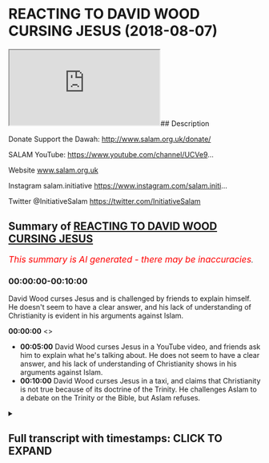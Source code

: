 # REACTING TO DAVID WOOD CURSING JESUS (2018-08-07)

<iframe loading='lazy' allow='autoplay' src='https://www.youtube.com/embed/fHHI2j71OXQ'></iframe>## Description

Donate Support the Dawah: <http://www.salam.org.uk/donate/>

SALAM YouTube: <https://www.youtube.com/channel/UCVe9>...

Website www.salam.org.uk

Instagram salam.initiative
<https://www.instagram.com/salam.initi>...

Twitter @InitiativeSalam
<https://twitter.com/InitiativeSalam>

## Summary of [REACTING TO DAVID WOOD CURSING JESUS](https://www.youtube.com/watch?v=fHHI2j71OXQ)

*<span style="color:red; font-size:125%">This summary is AI generated - there may be inaccuracies</span>. [](/)*

### <a onclick="modifyYTiframeseektime('0')">00:00:00-00:10:00</a>

David Wood curses Jesus and is challenged by friends to explain himself. He doesn't seem to have a clear answer, and his lack of understanding of Christianity is evident in his arguments against Islam.

**<a onclick="modifyYTiframeseektime('0')">00:00:00</a>** <>

* **<a onclick="modifyYTiframeseektime('300')">00:05:00</a>** David Wood curses Jesus in a YouTube video, and friends ask him to explain what he's talking about. He does not seem to have a clear answer, and his lack of understanding of Christianity shows in his arguments against Islam.
* **<a onclick="modifyYTiframeseektime('600')">00:10:00</a>** David Wood curses Jesus in a taxi, and claims that Christianity is not true because of its doctrine of the Trinity. He challenges Aslam to a debate on the Trinity or the Bible, but Aslam refuses.

<details><summary><h2>Full transcript with timestamps: CLICK TO EXPAND</h2></summary>

<a onclick="modifyYTiframeseektime('12')">0:00:12</a> as-salaam alaikum warahmatullahi what i  
<a onclick="modifyYTiframeseektime('15')">0:00:15</a> care to and welcome to another episode  
<a onclick="modifyYTiframeseektime('16')">0:00:16</a> of the booth where we unpack very  
<a onclick="modifyYTiframeseektime('19')">0:00:19</a> important topics and we talk about  
<a onclick="modifyYTiframeseektime('21')">0:00:21</a> things which you need to know i'm here  
<a onclick="modifyYTiframeseektime('23')">0:00:23</a> joined by Aladar how you doing hola  
<a onclick="modifyYTiframeseektime('27')">0:00:27</a> and we're gonna be reacting to a  
<a onclick="modifyYTiframeseektime('29')">0:00:29</a> particular individual who has been  
<a onclick="modifyYTiframeseektime('34')">0:00:34</a> trying to attack Islam who all of his  
<a onclick="modifyYTiframeseektime('37')">0:00:37</a> life his stated objective in his power  
<a onclick="modifyYTiframeseektime('39')">0:00:39</a> his life was Bread on his table  
<a onclick="modifyYTiframeseektime('41')">0:00:41</a> it puts bread on his table I know we're  
<a onclick="modifyYTiframeseektime('44')">0:00:44</a> not talking about the far right in EDL  
<a onclick="modifyYTiframeseektime('46')">0:00:46</a> we're talking about another person  
<a onclick="modifyYTiframeseektime('47')">0:00:47</a> called David Wood okay right so let's  
<a onclick="modifyYTiframeseektime('55')">0:00:55</a> watch this we came across a video I just  
<a onclick="modifyYTiframeseektime('57')">0:00:57</a> came across it recently in fact is very  
<a onclick="modifyYTiframeseektime('59')">0:00:59</a> interesting because I saw him fumbling  
<a onclick="modifyYTiframeseektime('60')">0:01:00</a> all over the place and I want to see the  
<a onclick="modifyYTiframeseektime('62')">0:01:02</a> video we wanna react to Joel oh yeah of  
<a onclick="modifyYTiframeseektime('64')">0:01:04</a> course here we are and once we just just  
<a onclick="modifyYTiframeseektime('66')">0:01:06</a> make it very close well yeah as long as  
<a onclick="modifyYTiframeseektime('69')">0:01:09</a> well like the Christians are not the  
<a onclick="modifyYTiframeseektime('70')">0:01:10</a> same yes anybody religion yeah so this  
<a onclick="modifyYTiframeseektime('74')">0:01:14</a> guy is specifically force into the  
<a onclick="modifyYTiframeseektime('76')">0:01:16</a> category of those extremist Christians  
<a onclick="modifyYTiframeseektime('78')">0:01:18</a> who that's why I specifically wrote in  
<a onclick="modifyYTiframeseektime('80')">0:01:20</a> wood is because the issue is these kind  
<a onclick="modifyYTiframeseektime('93')">0:01:33</a> if you really can censor if someone's  
<a onclick="modifyYTiframeseektime('94')">0:01:34</a> you click on enemy you can choose ignore  
<a onclick="modifyYTiframeseektime('96')">0:01:36</a> him but the least of the least you can  
<a onclick="modifyYTiframeseektime('97')">0:01:37</a> do is call it a rotten wood you know  
<a onclick="modifyYTiframeseektime('99')">0:01:39</a> that's the least I think we know justice  
<a onclick="modifyYTiframeseektime('101')">0:01:41</a> yeah with the stuff that is done mocking  
<a onclick="modifyYTiframeseektime('103')">0:01:43</a> the religion all these kind of lies and  
<a onclick="modifyYTiframeseektime('105')">0:01:45</a> fabrications etc and also he is known to  
<a onclick="modifyYTiframeseektime('108')">0:01:48</a> some from Slovenia yeah and he's tried  
<a onclick="modifyYTiframeseektime('111')">0:01:51</a> to attempt if I'm not mistaken attempt  
<a onclick="modifyYTiframeseektime('113')">0:01:53</a> to kill his dad or his friend or  
<a onclick="modifyYTiframeseektime('114')">0:01:54</a> something I heard something so from what  
<a onclick="modifyYTiframeseektime('116')">0:01:56</a> I know and I'm not just saying this and  
<a onclick="modifyYTiframeseektime('118')">0:01:58</a> by the way I we're not saying that  
<a onclick="modifyYTiframeseektime('119')">0:01:59</a> there's anything wrong with yeah yes so  
<a onclick="modifyYTiframeseektime('124')">0:02:04</a> the thing is he suffers from that so the  
<a onclick="modifyYTiframeseektime('125')">0:02:05</a> issue is though when you suffer for  
<a onclick="modifyYTiframeseektime('127')">0:02:07</a> something like that and you have a  
<a onclick="modifyYTiframeseektime('127')">0:02:07</a> violent past and compress that cuz he  
<a onclick="modifyYTiframeseektime('130')">0:02:10</a> says okay Christian he changed his life  
<a onclick="modifyYTiframeseektime('132')">0:02:12</a> the thing is if  
<a onclick="modifyYTiframeseektime('133')">0:02:13</a> have a vile nature you're going to try  
<a onclick="modifyYTiframeseektime('136')">0:02:16</a> to distort it in different way so now is  
<a onclick="modifyYTiframeseektime('138')">0:02:18</a> done it shows Islam and folk I'm gonna  
<a onclick="modifyYTiframeseektime('140')">0:02:20</a> take all this anger out on Islam and  
<a onclick="modifyYTiframeseektime('142')">0:02:22</a> that's how I think what's going on here  
<a onclick="modifyYTiframeseektime('143')">0:02:23</a> pure hatred and whatever this what a  
<a onclick="modifyYTiframeseektime('146')">0:02:26</a> video that's actually quite profound if  
<a onclick="modifyYTiframeseektime('148')">0:02:28</a> you actually wore top right yeah yes  
<a onclick="modifyYTiframeseektime('150')">0:02:30</a> where do you okay Jesus peace be upon  
<a onclick="modifyYTiframeseektime('157')">0:02:37</a> him was crucified on a cross tree or  
<a onclick="modifyYTiframeseektime('159')">0:02:39</a> Paul in light of Deuteronomy chapter 21  
<a onclick="modifyYTiframeseektime('162')">0:02:42</a> verses 22 and 23 in Galatians chapter 3  
<a onclick="modifyYTiframeseektime('165')">0:02:45</a> verse 13 which states that whoever is  
<a onclick="modifyYTiframeseektime('168')">0:02:48</a> hung on a tree or pole or cross is  
<a onclick="modifyYTiframeseektime('170')">0:02:50</a> cursed thank you well I'd say you're  
<a onclick="modifyYTiframeseektime('174')">0:02:54</a> about that close to understanding the  
<a onclick="modifyYTiframeseektime('176')">0:02:56</a> gospel right because we know we know  
<a onclick="modifyYTiframeseektime('180')">0:03:00</a> Jesus is is righteous according to both  
<a onclick="modifyYTiframeseektime('183')">0:03:03</a> the Bible and the Quran Muhammad in the  
<a onclick="modifyYTiframeseektime('187')">0:03:07</a> hadith said that Satan touches everyone  
<a onclick="modifyYTiframeseektime('190')">0:03:10</a> who comes into the world that he  
<a onclick="modifyYTiframeseektime('191')">0:03:11</a> couldn't touch Jesus or his mother  
<a onclick="modifyYTiframeseektime('192')">0:03:12</a> everyone else Muhammad everyone Satan  
<a onclick="modifyYTiframeseektime('195')">0:03:15</a> could touch him but not Jesus and so  
<a onclick="modifyYTiframeseektime('197')">0:03:17</a> you're right how do how do we reconcile  
<a onclick="modifyYTiframeseektime('200')">0:03:20</a> our belief that Jesus was righteous with  
<a onclick="modifyYTiframeseektime('203')">0:03:23</a> the Old Testament claim that anyone  
<a onclick="modifyYTiframeseektime('205')">0:03:25</a> who's hung on a tree is cursed and it  
<a onclick="modifyYTiframeseektime('209')">0:03:29</a> seems that we would have to say that  
<a onclick="modifyYTiframeseektime('211')">0:03:31</a> Jesus was cursed in spite of being  
<a onclick="modifyYTiframeseektime('214')">0:03:34</a> righteous and that's exactly what that  
<a onclick="modifyYTiframeseektime('217')">0:03:37</a> what the gospel says right the one who  
<a onclick="modifyYTiframeseektime('219')">0:03:39</a> is without sin and became for us so yeah  
<a onclick="modifyYTiframeseektime('225')">0:03:45</a> if you if you if we if we left those  
<a onclick="modifyYTiframeseektime('227')">0:03:47</a> things out and you would wonder oh it  
<a onclick="modifyYTiframeseektime('229')">0:03:49</a> was Jesus cursed well Jesus was  
<a onclick="modifyYTiframeseektime('231')">0:03:51</a> righteous and yet he was cursed and  
<a onclick="modifyYTiframeseektime('233')">0:03:53</a> noticed he was hung on a tree  
<a onclick="modifyYTiframeseektime('235')">0:03:55</a> according to shibir as well so he's  
<a onclick="modifyYTiframeseektime('238')">0:03:58</a> under a curse according to both views on  
<a onclick="modifyYTiframeseektime('242')">0:04:02</a> the stage tonight  
<a onclick="modifyYTiframeseektime('243')">0:04:03</a> and so and so if Jesus was under a curse  
<a onclick="modifyYTiframeseektime('248')">0:04:08</a> well what do we do there in in  
<a onclick="modifyYTiframeseektime('251')">0:04:11</a> Christianity he's under a curse for a  
<a onclick="modifyYTiframeseektime('253')">0:04:13</a> reason right he's under a curse for a  
<a onclick="modifyYTiframeseektime('254')">0:04:14</a> reason because he's becoming a curse for  
<a onclick="modifyYTiframeseektime('257')">0:04:17</a> us right so that we can be forgiven as  
<a onclick="modifyYTiframeseektime('260')">0:04:20</a> far as other interpretations I guess  
<a onclick="modifyYTiframeseektime('263')">0:04:23</a> he's a he's under a curse because he was  
<a onclick="modifyYTiframeseektime('265')">0:04:25</a> hung on a tree but  
<a onclick="modifyYTiframeseektime('267')">0:04:27</a> I join watch all the way through this is  
<a onclick="modifyYTiframeseektime('269')">0:04:29</a> actually mad stuffy I'm nervous keep  
<a onclick="modifyYTiframeseektime('271')">0:04:31</a> watching I think this is really  
<a onclick="modifyYTiframeseektime('272')">0:04:32</a> important I don't know she beers about  
<a onclick="modifyYTiframeseektime('274')">0:04:34</a> to answer so he can explain what what he  
<a onclick="modifyYTiframeseektime('276')">0:04:36</a> would think about Jesus being hung on  
<a onclick="modifyYTiframeseektime('280')">0:04:40</a> the tree I agree that Jesus was  
<a onclick="modifyYTiframeseektime('283')">0:04:43</a> righteous bro he sounded this is how he  
<a onclick="modifyYTiframeseektime('287')">0:04:47</a> sounded to me yeah it sounded like going  
<a onclick="modifyYTiframeseektime('289')">0:04:49</a> to a drunk guy and just asking him about  
<a onclick="modifyYTiframeseektime('292')">0:04:52</a> this he sounds like he's either imagine  
<a onclick="modifyYTiframeseektime('294')">0:04:54</a> you got a jungle meetup explained to me  
<a onclick="modifyYTiframeseektime('296')">0:04:56</a> for example how does the universe of  
<a onclick="modifyYTiframeseektime('300')">0:05:00</a> friends on some question and he starts  
<a onclick="modifyYTiframeseektime('301')">0:05:01</a> saying oh you know apples and bananas  
<a onclick="modifyYTiframeseektime('303')">0:05:03</a> and I went home in the microwave  
<a onclick="modifyYTiframeseektime('304')">0:05:04</a> exploded anything what they talking and  
<a onclick="modifyYTiframeseektime('306')">0:05:06</a> then and I was walking I fell down and  
<a onclick="modifyYTiframeseektime('308')">0:05:08</a> there was a blue dog what the hell are  
<a onclick="modifyYTiframeseektime('310')">0:05:10</a> you talking about  
<a onclick="modifyYTiframeseektime('311')">0:05:11</a> he seems that he's all over the place  
<a onclick="modifyYTiframeseektime('312')">0:05:12</a> simply does not have an answer and how  
<a onclick="modifyYTiframeseektime('314')">0:05:14</a> many times he was a man doesn't have an  
<a onclick="modifyYTiframeseektime('316')">0:05:16</a> answer for the question completely  
<a onclick="modifyYTiframeseektime('321')">0:05:21</a> written this guy is an intelligent guy  
<a onclick="modifyYTiframeseektime('322')">0:05:22</a> why not yeah he's not he's an  
<a onclick="modifyYTiframeseektime('324')">0:05:24</a> intelligent guy is not do you know you  
<a onclick="modifyYTiframeseektime('328')">0:05:28</a> can reason yeah you can really concern  
<a onclick="modifyYTiframeseektime('330')">0:05:30</a> Teresa it's not  
<a onclick="modifyYTiframeseektime('331')">0:05:31</a> oh he's not ignoramus in that yeah you  
<a onclick="modifyYTiframeseektime('334')">0:05:34</a> know I think the PhD as well I've done  
<a onclick="modifyYTiframeseektime('336')">0:05:36</a> research so he's either it's a living  
<a onclick="modifyYTiframeseektime('338')">0:05:38</a> guy okay so he's gone to that level of  
<a onclick="modifyYTiframeseektime('340')">0:05:40</a> academia so obviously you can reason  
<a onclick="modifyYTiframeseektime('341')">0:05:41</a> yeah if that's the case I mean this is  
<a onclick="modifyYTiframeseektime('345')">0:05:45</a> not a matter of his intelligence Joe  
<a onclick="modifyYTiframeseektime('347')">0:05:47</a> this is a Meryl  
<a onclick="modifyYTiframeseektime('347')">0:05:47</a> trying to square a circle yes I'm a  
<a onclick="modifyYTiframeseektime('350')">0:05:50</a> square a circle look it's gonna happen  
<a onclick="modifyYTiframeseektime('351')">0:05:51</a> you can't have your cake and eat it yeah  
<a onclick="modifyYTiframeseektime('354')">0:05:54</a> so here at the same time you've got  
<a onclick="modifyYTiframeseektime('356')">0:05:56</a> Jesus Christ yeah who on one part of the  
<a onclick="modifyYTiframeseektime('360')">0:06:00</a> Gospels that says that like a Galatians  
<a onclick="modifyYTiframeseektime('362')">0:06:02</a> extend you draw me that someone who's on  
<a onclick="modifyYTiframeseektime('364')">0:06:04</a> a cross is cursed Jesus Christ is meant  
<a onclick="modifyYTiframeseektime('366')">0:06:06</a> to have been a not cross therefore Jesus  
<a onclick="modifyYTiframeseektime('368')">0:06:08</a> Christ is cursed but also Jesus Christ  
<a onclick="modifyYTiframeseektime('370')">0:06:10</a> is known as God so God is cursed  
<a onclick="modifyYTiframeseektime('375')">0:06:15</a> you see the problem with this in DC one  
<a onclick="modifyYTiframeseektime('377')">0:06:17</a> thing we see about wrong would here yes  
<a onclick="modifyYTiframeseektime('379')">0:06:19</a> is that he always a Texas nun yes so now  
<a onclick="modifyYTiframeseektime('382')">0:06:22</a> one thing that does it feels to me that  
<a onclick="modifyYTiframeseektime('383')">0:06:23</a> and on his channel you I've hardly seen  
<a onclick="modifyYTiframeseektime('386')">0:06:26</a> him and not that I watch it but talking  
<a onclick="modifyYTiframeseektime('389')">0:06:29</a> about Christianity like he doesn't it's  
<a onclick="modifyYTiframeseektime('391')">0:06:31</a> always main focus is attacking Islam  
<a onclick="modifyYTiframeseektime('393')">0:06:33</a> yeah but one thing he fails to realize  
<a onclick="modifyYTiframeseektime('395')">0:06:35</a> and I'm talking about Christians like  
<a onclick="modifyYTiframeseektime('396')">0:06:36</a> him because Christians are good people  
<a onclick="modifyYTiframeseektime('398')">0:06:38</a> so that's why when I'm talking this  
<a onclick="modifyYTiframeseektime('399')">0:06:39</a> business when I say rotten wood I'm  
<a onclick="modifyYTiframeseektime('400')">0:06:40</a> talking about him  
<a onclick="modifyYTiframeseektime('401')">0:06:41</a> specifically as you know I believe he's  
<a onclick="modifyYTiframeseektime('403')">0:06:43</a> an evil Christian yeah yeah sadly he  
<a onclick="modifyYTiframeseektime('406')">0:06:46</a> fails to realize that this doctrine  
<a onclick="modifyYTiframeseektime('410')">0:06:50</a> Christianity with Islam it's all about  
<a onclick="modifyYTiframeseektime('413')">0:06:53</a> subjective okay the Prophet did this  
<a onclick="modifyYTiframeseektime('415')">0:06:55</a> maybe okay but this is all subjective  
<a onclick="modifyYTiframeseektime('418')">0:06:58</a> because right now our main objective of  
<a onclick="modifyYTiframeseektime('420')">0:07:00</a> sanam is to be constructed suppose ideas  
<a onclick="modifyYTiframeseektime('423')">0:07:03</a> why do we do that because everybody that  
<a onclick="modifyYTiframeseektime('425')">0:07:05</a> comes and these people who are using  
<a onclick="modifyYTiframeseektime('426')">0:07:06</a> these arguments they use it on the basis  
<a onclick="modifyYTiframeseektime('428')">0:07:08</a> of cloud judgment or some mess no no  
<a onclick="modifyYTiframeseektime('430')">0:07:10</a> you're onto something because what  
<a onclick="modifyYTiframeseektime('431')">0:07:11</a> you're saying is this is you're saying  
<a onclick="modifyYTiframeseektime('433')">0:07:13</a> that Christianity or what we mean by  
<a onclick="modifyYTiframeseektime('435')">0:07:15</a> Christianity is to be complete specific  
<a onclick="modifyYTiframeseektime('436')">0:07:16</a> is important I see in Christianity all  
<a onclick="modifyYTiframeseektime('438')">0:07:18</a> the Nicene Creed the Trinitarian  
<a onclick="modifyYTiframeseektime('440')">0:07:20</a> Christianity the ones which you know are  
<a onclick="modifyYTiframeseektime('442')">0:07:22</a> formulated in the seven ecumenical  
<a onclick="modifyYTiframeseektime('443')">0:07:23</a> councils this Christian getting it's  
<a onclick="modifyYTiframeseektime('446')">0:07:26</a> particularly contradictory as it comes  
<a onclick="modifyYTiframeseektime('448')">0:07:28</a> as it relates to theology yes sir the  
<a onclick="modifyYTiframeseektime('451')">0:07:31</a> fact that the father is God the Son is  
<a onclick="modifyYTiframeseektime('453')">0:07:33</a> God the Holy Spirit is God yet they're  
<a onclick="modifyYTiframeseektime('455')">0:07:35</a> all one God  
<a onclick="modifyYTiframeseektime('456')">0:07:36</a> yeah the old independent body of the  
<a onclick="modifyYTiframeseektime('457')">0:07:37</a> same time is in contradiction isn't as a  
<a onclick="modifyYTiframeseektime('460')">0:07:40</a> problem from the root so that's a root  
<a onclick="modifyYTiframeseektime('463')">0:07:43</a> problem and those final issue and the  
<a onclick="modifyYTiframeseektime('465')">0:07:45</a> only way Christians because they're  
<a onclick="modifyYTiframeseektime('466')">0:07:46</a> losing the audience let's be completely  
<a onclick="modifyYTiframeseektime('467')">0:07:47</a> fine yes all studies have shown yeah  
<a onclick="modifyYTiframeseektime('469')">0:07:49</a> most studies have shown and even like  
<a onclick="modifyYTiframeseektime('471')">0:07:51</a> peer research look at the senses in this  
<a onclick="modifyYTiframeseektime('473')">0:07:53</a> country the you techniques in 2001  
<a onclick="modifyYTiframeseektime('475')">0:07:55</a> yeah okay there's 75 percent Christians  
<a onclick="modifyYTiframeseektime('477')">0:07:57</a> in 2011 yeah 54 percent on 50 something  
<a onclick="modifyYTiframeseektime('479')">0:07:59</a> percent so it was a 20% decrease in the  
<a onclick="modifyYTiframeseektime('482')">0:08:02</a> apostasy and Christianity is Bram pant  
<a onclick="modifyYTiframeseektime('485')">0:08:05</a> yes  
<a onclick="modifyYTiframeseektime('485')">0:08:05</a> so the strategy has to be as follows I  
<a onclick="modifyYTiframeseektime('488')">0:08:08</a> mean they know that if they try and  
<a onclick="modifyYTiframeseektime('489')">0:08:09</a> promote  
<a onclick="modifyYTiframeseektime('490')">0:08:10</a> trinitarianism yeah that has been the  
<a onclick="modifyYTiframeseektime('492')">0:08:12</a> worst strategy in terms of proselytizing  
<a onclick="modifyYTiframeseektime('494')">0:08:14</a> and sighs is completely the worst right  
<a onclick="modifyYTiframeseektime('497')">0:08:17</a> so hey they've had to do another  
<a onclick="modifyYTiframeseektime('499')">0:08:19</a> strategy which is let's attack another  
<a onclick="modifyYTiframeseektime('500')">0:08:20</a> religion which is the main competitor in  
<a onclick="modifyYTiframeseektime('502')">0:08:22</a> this case let's attack Islam because we  
<a onclick="modifyYTiframeseektime('504')">0:08:24</a> can't promote our own religion let's try  
<a onclick="modifyYTiframeseektime('507')">0:08:27</a> and attack the main competitor therefore  
<a onclick="modifyYTiframeseektime('509')">0:08:29</a> and yeah we'll get the customers through  
<a onclick="modifyYTiframeseektime('511')">0:08:31</a> that way exactly this is what exactly  
<a onclick="modifyYTiframeseektime('512')">0:08:32</a> Shaitaan fell into because the matter is  
<a onclick="modifyYTiframeseektime('514')">0:08:34</a> that hmm he was doing to help and he  
<a onclick="modifyYTiframeseektime('516')">0:08:36</a> said look I'm going down yes I'm gonna  
<a onclick="modifyYTiframeseektime('518')">0:08:38</a> take as much people down with me and  
<a onclick="modifyYTiframeseektime('519')">0:08:39</a> this is exactly what's happening because  
<a onclick="modifyYTiframeseektime('520')">0:08:40</a> they're thinking okay control do we have  
<a onclick="modifyYTiframeseektime('522')">0:08:42</a> a root problem yet yeah this is a  
<a onclick="modifyYTiframeseektime('525')">0:08:45</a> problem right so they think okay this is  
<a onclick="modifyYTiframeseektime('528')">0:08:48</a> a big problem we kind of become and this  
<a onclick="modifyYTiframeseektime('529')">0:08:49</a> F&E we're just sorry for him Sophia no  
<a onclick="modifyYTiframeseektime('531')">0:08:51</a> it's not you can tell Elijah saw what  
<a onclick="modifyYTiframeseektime('534')">0:08:54</a> you were saying is the root  
<a onclick="modifyYTiframeseektime('535')">0:08:55</a> because if you consider it like  
<a onclick="modifyYTiframeseektime('536')">0:08:56</a> analogous to a tree right you have the  
<a onclick="modifyYTiframeseektime('538')">0:08:58</a> roots of a tree in the branch of Leeds  
<a onclick="modifyYTiframeseektime('539')">0:08:59</a> all he's doing is you'll never I don't  
<a onclick="modifyYTiframeseektime('541')">0:09:01</a> know you'll never see him really  
<a onclick="modifyYTiframeseektime('543')">0:09:03</a> spending time yes I've not seen once  
<a onclick="modifyYTiframeseektime('546')">0:09:06</a> again but you'll never see him yeah  
<a onclick="modifyYTiframeseektime('548')">0:09:08</a> spending time trying to dismiss the idea  
<a onclick="modifyYTiframeseektime('551')">0:09:11</a> of one tell hate the main the  
<a onclick="modifyYTiframeseektime('553')">0:09:13</a> centerpiece of the cells of your mother  
<a onclick="modifyYTiframeseektime('555')">0:09:15</a> because why was it makes more sense than  
<a onclick="modifyYTiframeseektime('558')">0:09:18</a> his alternately of course that's the  
<a onclick="modifyYTiframeseektime('560')">0:09:20</a> reason why when it comes to Islam he's  
<a onclick="modifyYTiframeseektime('562')">0:09:22</a> looking at the movies and thinking it's  
<a onclick="modifyYTiframeseektime('563')">0:09:23</a> solid there's no point me banging my  
<a onclick="modifyYTiframeseektime('565')">0:09:25</a> head on it if it's not gonna move yeah  
<a onclick="modifyYTiframeseektime('566')">0:09:26</a> I'll bow to beliefs yeah yeah even  
<a onclick="modifyYTiframeseektime('568')">0:09:28</a> though I said before because I said it's  
<a onclick="modifyYTiframeseektime('571')">0:09:31</a> a cultural issue yes it's a quotation  
<a onclick="modifyYTiframeseektime('573')">0:09:33</a> and I'm so in understanding of  
<a onclick="modifyYTiframeseektime('575')">0:09:35</a> subjective understanding of certain  
<a onclick="modifyYTiframeseektime('577')">0:09:37</a> things so when they look every thinking  
<a onclick="modifyYTiframeseektime('578')">0:09:38</a> oh that's wrong it's wrong to your  
<a onclick="modifyYTiframeseektime('580')">0:09:40</a> subjective reasoning that's being cloudy  
<a onclick="modifyYTiframeseektime('582')">0:09:42</a> today with liberalism and feminism and  
<a onclick="modifyYTiframeseektime('583')">0:09:43</a> communism and all these kind of isn't  
<a onclick="modifyYTiframeseektime('585')">0:09:45</a> absolute so that's the reason why when  
<a onclick="modifyYTiframeseektime('587')">0:09:47</a> you look at for example the perfect  
<a onclick="modifyYTiframeseektime('588')">0:09:48</a> peace of mind marine I say oh excuse me  
<a onclick="modifyYTiframeseektime('591')">0:09:51</a> this is a new phenomena this did not  
<a onclick="modifyYTiframeseektime('594')">0:09:54</a> happen or interested in you these  
<a onclick="modifyYTiframeseektime('595')">0:09:55</a> arguments before this is something new  
<a onclick="modifyYTiframeseektime('597')">0:09:57</a> what does that show you it shows you  
<a onclick="modifyYTiframeseektime('598')">0:09:58</a> mister common problem that's why he goes  
<a onclick="modifyYTiframeseektime('601')">0:10:01</a> in a taxi what does he do he goes  
<a onclick="modifyYTiframeseektime('602')">0:10:02</a> missing on the theology he wouldn't  
<a onclick="modifyYTiframeseektime('604')">0:10:04</a> because our theology is um not to sound  
<a onclick="modifyYTiframeseektime('606')">0:10:06</a> arrogant this is the truth you can't  
<a onclick="modifyYTiframeseektime('608')">0:10:08</a> that's the reason why people accept this  
<a onclick="modifyYTiframeseektime('610')">0:10:10</a> thumb and that's why he goes and tries  
<a onclick="modifyYTiframeseektime('612')">0:10:12</a> to mock the Prophet do and doing that  
<a onclick="modifyYTiframeseektime('614')">0:10:14</a> absolutely  
<a onclick="modifyYTiframeseektime('615')">0:10:15</a> the main reason people leave  
<a onclick="modifyYTiframeseektime('616')">0:10:16</a> Christianity and join Islam which is  
<a onclick="modifyYTiframeseektime('618')">0:10:18</a> which and which happens by the reason is  
<a onclick="modifyYTiframeseektime('620')">0:10:20</a> because of this idea  
<a onclick="modifyYTiframeseektime('621')">0:10:21</a> I mean of not understanding the Trinity  
<a onclick="modifyYTiframeseektime('624')">0:10:24</a> understanding is a contradiction in  
<a onclick="modifyYTiframeseektime('625')">0:10:25</a> terms  
<a onclick="modifyYTiframeseektime('625')">0:10:25</a> it breaks the local tradition and then  
<a onclick="modifyYTiframeseektime('627')">0:10:27</a> realizing that the tawheed  
<a onclick="modifyYTiframeseektime('629')">0:10:29</a> top here which the idea of one God here  
<a onclick="modifyYTiframeseektime('631')">0:10:31</a> all these things is actually much more  
<a onclick="modifyYTiframeseektime('633')">0:10:33</a> secure and clear and there's no  
<a onclick="modifyYTiframeseektime('635')">0:10:35</a> contradiction so guys now it's time to  
<a onclick="modifyYTiframeseektime('639')">0:10:39</a> get serious because this man here has  
<a onclick="modifyYTiframeseektime('640')">0:10:40</a> dedicated his life to attack me Aslam  
<a onclick="modifyYTiframeseektime('642')">0:10:42</a> and in a sense we've dedicated our life  
<a onclick="modifyYTiframeseektime('645')">0:10:45</a> for the opposite reason and so I only  
<a onclick="modifyYTiframeseektime('647')">0:10:47</a> makes sense that we cross cross paths  
<a onclick="modifyYTiframeseektime('649')">0:10:49</a> I've already debated J Smith in the park  
<a onclick="modifyYTiframeseektime('651')">0:10:51</a> every debate is you know his friend and  
<a onclick="modifyYTiframeseektime('654')">0:10:54</a> his colleague Ian and I came with no  
<a onclick="modifyYTiframeseektime('657')">0:10:57</a> preparation I came with a pink vest yeah  
<a onclick="modifyYTiframeseektime('659')">0:10:59</a> terrible the point I'm making to you is  
<a onclick="modifyYTiframeseektime('663')">0:11:03</a> now I think the challenge has to be put  
<a onclick="modifyYTiframeseektime('665')">0:11:05</a> on the table since you've dedicated your  
<a onclick="modifyYTiframeseektime('668')">0:11:08</a> life for this  
<a onclick="modifyYTiframeseektime('669')">0:11:09</a> let's debate either you come to me or I  
<a onclick="modifyYTiframeseektime('672')">0:11:12</a> will come to you we should set a date to  
<a onclick="modifyYTiframeseektime('676')">0:11:16</a> debate because frankly it has to be done  
<a onclick="modifyYTiframeseektime('679')">0:11:19</a> now you could decide that okay this is  
<a onclick="modifyYTiframeseektime('682')">0:11:22</a> something I don't want to do well then  
<a onclick="modifyYTiframeseektime('685')">0:11:25</a> you'll be accused of the very thing you  
<a onclick="modifyYTiframeseektime('686')">0:11:26</a> accused others like zakir naik of doing  
<a onclick="modifyYTiframeseektime('688')">0:11:28</a> which is running away Rob rotten hood so  
<a onclick="modifyYTiframeseektime('692')">0:11:32</a> you're gonna have to take this challenge  
<a onclick="modifyYTiframeseektime('694')">0:11:34</a> and you can't escape the fact that we do  
<a onclick="modifyYTiframeseektime('696')">0:11:36</a> have a social media following  
<a onclick="modifyYTiframeseektime('698')">0:11:38</a> we do have Muslims watching and tuning  
<a onclick="modifyYTiframeseektime('701')">0:11:41</a> in to what we have to say there is no  
<a onclick="modifyYTiframeseektime('703')">0:11:43</a> reason for you to decline this challenge  
<a onclick="modifyYTiframeseektime('706')">0:11:46</a> and there's every reason for you to  
<a onclick="modifyYTiframeseektime('708')">0:11:48</a> accept it so here this is a formal  
<a onclick="modifyYTiframeseektime('712')">0:11:52</a> invitation to the way get your gloves  
<a onclick="modifyYTiframeseektime('716')">0:11:56</a> get your mouth guard yeah I'm not  
<a onclick="modifyYTiframeseektime('719')">0:11:59</a> talking about physical ones in  
<a onclick="modifyYTiframeseektime('722')">0:12:02</a> proverbially get your intellectual  
<a onclick="modifyYTiframeseektime('725')">0:12:05</a> gloves and get your intellectual mouth  
<a onclick="modifyYTiframeseektime('726')">0:12:06</a> guard because let us really discuss one  
<a onclick="modifyYTiframeseektime('730')">0:12:10</a> of the foundational issues because this  
<a onclick="modifyYTiframeseektime('733')">0:12:13</a> is what we're accusing you're running  
<a onclick="modifyYTiframeseektime('734')">0:12:14</a> away from let's not talk about  
<a onclick="modifyYTiframeseektime('736')">0:12:16</a> peripheral tertiary matters yeah if you  
<a onclick="modifyYTiframeseektime('739')">0:12:19</a> really are not fearful and you are  
<a onclick="modifyYTiframeseektime('741')">0:12:21</a> completely honest to yourself and others  
<a onclick="modifyYTiframeseektime('743')">0:12:23</a> you believe Christianity is the truth  
<a onclick="modifyYTiframeseektime('745')">0:12:25</a> and you believe that the idea of that  
<a onclick="modifyYTiframeseektime('747')">0:12:27</a> three and one and one and three is a  
<a onclick="modifyYTiframeseektime('749')">0:12:29</a> true concept and you're willing to put  
<a onclick="modifyYTiframeseektime('750')">0:12:30</a> your life on the line for that let's  
<a onclick="modifyYTiframeseektime('753')">0:12:33</a> debate the Trinity or alternatively you  
<a onclick="modifyYTiframeseektime('758')">0:12:38</a> can debate the Bible and its  
<a onclick="modifyYTiframeseektime('760')">0:12:40</a> preservation comparative to the chronic  
<a onclick="modifyYTiframeseektime('762')">0:12:42</a> preservation whatever the debate we're  
<a onclick="modifyYTiframeseektime('765')">0:12:45</a> ready for you David look or absolutely  
<a onclick="modifyYTiframeseektime('767')">0:12:47</a> be ready because we're absolutely sure  
<a onclick="modifyYTiframeseektime('769')">0:12:49</a> that when truth is held against  
<a onclick="modifyYTiframeseektime('773')">0:12:53</a> falsehood how false with perishes  
<a onclick="modifyYTiframeseektime('776')">0:12:56</a> because falsehood is by its nature bound  
<a onclick="modifyYTiframeseektime('778')">0:12:58</a> to perish Ali yeah anything you want to  
<a onclick="modifyYTiframeseektime('781')">0:13:01</a> know this is amazing also just to keep  
<a onclick="modifyYTiframeseektime('783')">0:13:03</a> in mind that also I'm sorry sure these  
<a onclick="modifyYTiframeseektime('786')">0:13:06</a> misconceptions  
<a onclick="modifyYTiframeseektime('786')">0:13:06</a> yes regular basis so if you can keep an  
<a onclick="modifyYTiframeseektime('788')">0:13:08</a> eye on that it's called it's going to be  
<a onclick="modifyYTiframeseektime('790')">0:13:10</a> called the white piles okay it's going  
<a onclick="modifyYTiframeseektime('791')">0:13:11</a> to be actually the ywh why so that will  
<a onclick="modifyYTiframeseektime('794')">0:13:14</a> deal with all the things all the things  
<a onclick="modifyYTiframeseektime('795')">0:13:15</a> that is kind of person his friend  
<a onclick="modifyYTiframeseektime('799')">0:13:19</a> are going up online user misconceptions  
<a onclick="modifyYTiframeseektime('801')">0:13:21</a> of the problems so we'll deal with the  
<a onclick="modifyYTiframeseektime('802')">0:13:22</a> tertiary from our sources Alice or Tom  
<a onclick="modifyYTiframeseektime('805')">0:13:25</a> Dick Harry or rotten wood so you're  
<a onclick="modifyYTiframeseektime('808')">0:13:28</a> saying that with those two issues with  
<a onclick="modifyYTiframeseektime('810')">0:13:30</a> those peripheral issues yes we'll deal  
<a onclick="modifyYTiframeseektime('812')">0:13:32</a> with those as well  
<a onclick="modifyYTiframeseektime('812')">0:13:32</a> one by one one by one by one but what  
<a onclick="modifyYTiframeseektime('815')">0:13:35</a> you're saying is what I'm saying is  
<a onclick="modifyYTiframeseektime('818')">0:13:38</a> let's debate on fundamental issues if he  
<a onclick="modifyYTiframeseektime('823')">0:13:43</a> says no then no you know for sure that  
<a onclick="modifyYTiframeseektime('826')">0:13:46</a> this man is I don't know yes after what  
<a onclick="modifyYTiframeseektime('829')">0:13:49</a> I've seen there yeah it's been  
<a onclick="modifyYTiframeseektime('830')">0:13:50</a> humiliated on that note make sure you  
<a onclick="modifyYTiframeseektime('836')">0:13:56</a> guys obviously tune in for the next  
<a onclick="modifyYTiframeseektime('837')">0:13:57</a> episode of the booth we're going to be  
<a onclick="modifyYTiframeseektime('839')">0:13:59</a> taking these guys out one by one as we  
<a onclick="modifyYTiframeseektime('842')">0:14:02</a> are alhamdulillah put the flag there  
<a onclick="modifyYTiframeseektime('844')">0:14:04</a> let's take over come by joking but celeb  
<a onclick="modifyYTiframeseektime('847')">0:14:07</a> Ollie can want to layer again  
<a onclick="modifyYTiframeseektime('860')">0:14:20</a> [Music]  
</details>
